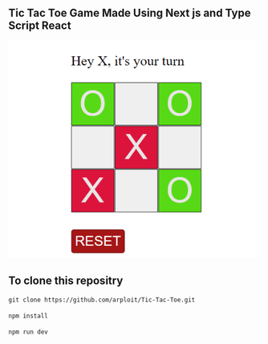 ## Tic Tac Toe Game Made Using Next js and Type Script React

![Game image](/Tik-Tac-Toe.png)

## To clone this repositry

```
git clone https://github.com/arploit/Tic-Tac-Toe.git

npm install

npm run dev

```
